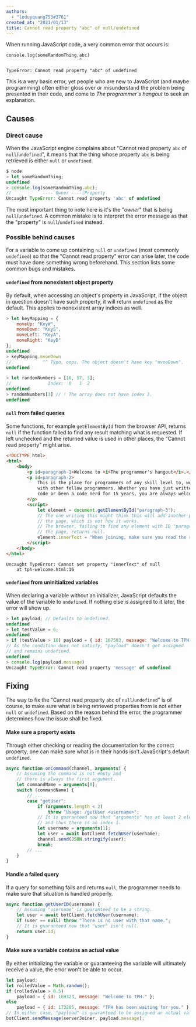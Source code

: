 ```yaml
---
authors:
  - "leduyquang753#3761"
created_at: "2021/01/13"
title: Cannot read property "abc" of null/undefined
---
```


When running JavaScript code, a very common error that occurs is:

```none
console.log(someRandomThing.abc)
                            ^

TypeError: Cannot read property "abc" of undefined
```

This is a very basic error, yet people who are new to JavaScript (and maybe
programming) often either gloss over or misunderstand the problem being
presented in their code, and come to _The programmer's hangout_ to seek an
explanation.

## Causes

### Direct cause

When the JavaScript engine complains about "Cannot read property `abc` of
`null`/`undefined`", it means that the thing whose property `abc` is being
retrieved is either `null` or `undefined`.

```js
$ node
> let someRandomThing;
undefined
> console.log(someRandomThing.abc);
//            ---- Owner ----|Property
Uncaught TypeError: Cannot read property 'abc' of undefined
```

The most important thing to note here is it's the "_owner_" that is being
`null`/`undefined`. A common mistake is to interpret the error message as that
the "property" is `null`/`undefined` instead.

### Possible behind causes

For a variable to come up containing `null` or `undefined` (most commonly
`undefined`) so that the "Cannot read property" error can arise later, the code
must have done something wrong beforehand. This section lists some common
bugs and mistakes.

#### `undefined` from nonexistent object property

By default, when accessing an object's property in JavaScript, if the object in
question doesn't have such property, it will return `undefined` as the default.
This applies to nonexistent array indices as well.

```js
> let keyMapping = {
    moveUp: "KeyW",
	moveDown: "KeyS",
	moveLeft: "KeyA",
	moveRight: "KeyD"
};
undefined
> keyMapping.mvoeDown
//            ^^ Typo, oops. The object doesn't have key "mvoeDown".
undefined
```

```js
> let randomNumbers = [16, 57, 3];
//              Index:  0   1  2
undefined
> randomNumbers[3] // ! The array does not have index 3.
undefined
```

#### `null` from failed queries

Some functions, for example `getElementById` from the browser API, returns
`null` if the function failed to find any result matching what is requested.
If left unchecked and the returned value is used in other places, the "Cannot
read property" might arise.

```html
<!DOCTYPE html>
<html>
	<body>
		<p id=paragraph-1>Welcome to <i>The programmer's hangout</i>.</p>
		<p id=paragraph-2>
			This is the place for programmers of any skill level to, well, hangout
			with other fellow programmers. Whether you have just written 5 lines of
			code or been a code nerd for 15 years, you are always welcome!
		</p>
		<script>
			let element = document.getElementById("paragraph-3");
			// The one writing this might think this will add another paragraph to
			// the page, which is not how it works.
			// The browser, failing to find any element with ID "paragraph-3" from
			// the page, returns null.
			element.innerText = "When joining, make sure you read the rules.";
		</script>
	</body>
</html>
```

```none
Uncaught TypeError: Cannot set property "innerText" of null
    at tph-welcome.html:16
```

#### `undefined` from uninitialized variables

When declaring a variable without an initializer, JavaScript defaults the value
of the variable to `undefined`. If nothing else is assigned to it later, the
error will show up.

```js
> let payload; // Defaults to undefined.
undefined
> let testValue = 6;
undefined
> if (testValue > 10) payload = { id: 167503, message: "Welcome to TPH." };
// As the condition does not satisfy, "payload" doesn't get assigned
// and remains undefined.
undefined
> console.log(payload.message)
Uncaught TypeError: Cannot read property 'message' of undefined
```

## Fixing

The way to fix the "Cannot read property `abc` of `null`/`undefined`" is of
course, to make sure what is being retrieved properties from is not either
`null` or `undefined`. Based on the reason behind the error, the programmer
determines how the issue shall be fixed.

#### Make sure a property exists

Through either checking or reading the documentation for the correct property,
one can make sure what is in their hands isn't JavaScript's default
`undefined`.

```js
async function onCommand(channel, arguments) {
    // Assuming the command is not empty and
	// there is always the first argument.
    let commandName = arguments[0];
	switch (commandName) {
	    // ...
		case "getUser":
		    if (arguments.length < 2)
			    throw "Usage: /getUser <username>";
			// It is guaranteed now that "arguments" has at least 2 elements
			// and thus there is an index 1.
			let username = arguments[1];
			let user = await botClient.fetchUser(username);
			channel.send(JSON.stringify(user);
			break;
		// ...
	}
}
```

#### Handle a failed query

If a query for something fails and returns `null`, the programmer needs to make
sure that situation is handled properly.

```js
async function getUserID(username) {
    // Assuming "username" is guaranteed to be a string.
    let user = await botClient.fetchUser(username);
	if (user == null) throw "There is no user with that name.";
	// It is guaranteed now that "user" isn't null.
    return user.id;
}
```

#### Make sure a variable contains an actual value

By either initializing the variable or guaranteeing the variable will
ultimately receive a value, the error won't be able to occur.

```js
let payload;
let rolledValue = Math.random();
if (rolledValue > 0.5)
    payload = { id: 169323, message: "Welcome to TPH." };
else
    payload = { id: 173205, message: "TPH has been waiting for you." };
// In either case, "payload" is guaranteed to be assigned an actual value.
botClient.sendMessage(serverJoiner, payload.message);
```
